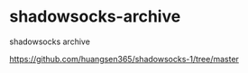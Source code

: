 # shadowsocks-archive
shadowsocks archive



https://github.com/huangsen365/shadowsocks-1/tree/master
